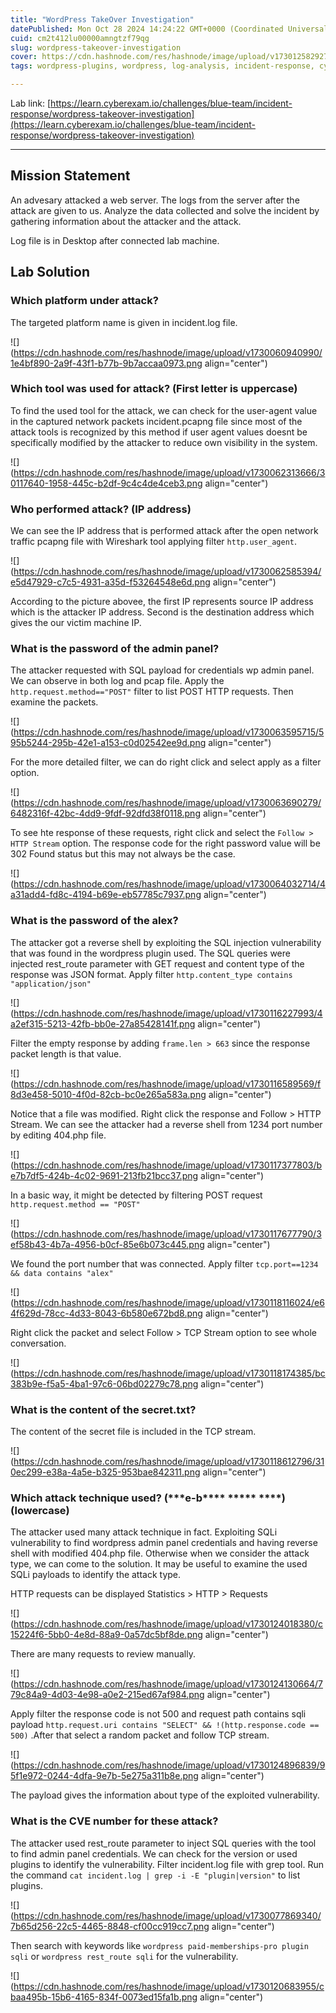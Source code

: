```yaml
---
title: "WordPress TakeOver Investigation"
datePublished: Mon Oct 28 2024 14:24:22 GMT+0000 (Coordinated Universal Time)
cuid: cm2t412lu00000amngtzf79qg
slug: wordpress-takeover-investigation
cover: https://cdn.hashnode.com/res/hashnode/image/upload/v1730125829275/8b2d4117-af47-446c-bf49-459ea4ebb980.png
tags: wordpress-plugins, wordpress, log-analysis, incident-response, cyberexam

---
```


Lab link: [https://learn.cyberexam.io/challenges/blue-team/incident-response/wordpress-takeover-investigation](https://learn.cyberexam.io/challenges/blue-team/incident-response/wordpress-takeover-investigation)

---

## Mission Statement

An advesary attacked a web server. The logs from the server after the attack are given to us. Analyze the data collected and solve the incident by gathering information about the attacker and the attack.

Log file is in Desktop after connected lab machine.

## Lab Solution

### Which platform under attack?

The targeted platform name is given in incident.log file.

![](https://cdn.hashnode.com/res/hashnode/image/upload/v1730060940990/1e4bf890-2a9f-43f1-b77b-9b7accaa0973.png align="center")

### Which tool was used for attack? (First letter is uppercase)

To find the used tool for the attack, we can check for the user-agent value in the captured network packets incident.pcapng file since most of the attack tools is recognized by this method if user agent values doesnt be specifically modified by the attacker to reduce own visibility in the system.

![](https://cdn.hashnode.com/res/hashnode/image/upload/v1730062313666/30117640-1958-445c-b2df-9c4c4de4ceb3.png align="center")

### Who performed attack? (IP address)

We can see the IP address that is performed attack after the open network traffic pcapng file with Wireshark tool applying filter `http.user_agent`.

![](https://cdn.hashnode.com/res/hashnode/image/upload/v1730062585394/e5d47929-c7c5-4931-a35d-f53264548e6d.png align="center")

According to the picture abovee, the first IP represents source IP address which is the attacker IP address. Second is the destination address which gives the our victim machine IP.

### What is the password of the admin panel?

The attacker requested with SQL payload for credentials wp admin panel. We can observe in both log and pcap file. Apply the `http.request.method=="POST"` filter to list POST HTTP requests. Then examine the packets.

![](https://cdn.hashnode.com/res/hashnode/image/upload/v1730063595715/595b5244-295b-42e1-a153-c0d02542ee9d.png align="center")

For the more detailed filter, we can do right click and select apply as a filter option.

![](https://cdn.hashnode.com/res/hashnode/image/upload/v1730063690279/6482316f-42bc-4dd9-9fdf-92dfd38f0118.png align="center")

To see hte response of these requests, right click and select the `Follow > HTTP Stream` option. The response code for the right password value will be 302 Found status but this may not always be the case.

![](https://cdn.hashnode.com/res/hashnode/image/upload/v1730064032714/4a31add4-fd8c-4194-b69e-eb57785c7937.png align="center")

### What is the password of the alex?

The attacker got a reverse shell by exploiting the SQL injection vulnerability that was found in the wordpress plugin used. The SQL queries were injected rest\_route parameter with GET request and content type of the response was JSON format. Apply filter `http.content_type contains "application/json"`

![](https://cdn.hashnode.com/res/hashnode/image/upload/v1730116227993/4a2ef315-5213-42fb-bb0e-27a85428141f.png align="center")

Filter the empty response by adding `frame.len > 663` since the response packet length is that value.

![](https://cdn.hashnode.com/res/hashnode/image/upload/v1730116589569/f8d3e458-5010-4f0d-82cb-bc0e265a583a.png align="center")

Notice that a file was modified. Right click the response and Follow &gt; HTTP Stream. We can see the attacker had a reverse shell from 1234 port number by editing 404.php file.

![](https://cdn.hashnode.com/res/hashnode/image/upload/v1730117377803/be7b7df5-424b-4c02-9691-213fb21bcc37.png align="center")

In a basic way, it might be detected by filtering POST request `http.request.method == "POST"`

![](https://cdn.hashnode.com/res/hashnode/image/upload/v1730117677790/3ef58b43-4b7a-4956-b0cf-85e6b073c445.png align="center")

We found the port number that was connected. Apply filter `tcp.port==1234 && data contains "alex"`

![](https://cdn.hashnode.com/res/hashnode/image/upload/v1730118116024/e64f629d-78cc-4d33-8043-6b580e672bd8.png align="center")

Right click the packet and select Follow &gt; TCP Stream option to see whole conversation.

![](https://cdn.hashnode.com/res/hashnode/image/upload/v1730118174385/bc383b9e-f5a5-4ba1-97c6-06bd02279c78.png align="center")

### What is the content of the secret.txt?

The content of the secret file is included in the TCP stream.

![](https://cdn.hashnode.com/res/hashnode/image/upload/v1730118612796/310ec299-e38a-4a5e-b325-953bae842311.png align="center")

### Which attack technique used? (\*\*\*e-b\*\*\*\* \*\*\*\*\* \*\*\*\*) (lowercase)

The attacker used many attack technique in fact. Exploiting SQLi vulnerability to find wordpress admin panel credentials and having reverse shell with modified 404.php file. Otherwise when we consider the attack type, we can come to the solution. It may be useful to examine the used SQLi payloads to identify the attack type.

HTTP requests can be displayed Statistics &gt; HTTP &gt; Requests

![](https://cdn.hashnode.com/res/hashnode/image/upload/v1730124018380/c15224f6-5bb0-4e8d-88a9-0a57dc5bf8de.png align="center")

There are many requests to review manually.

![](https://cdn.hashnode.com/res/hashnode/image/upload/v1730124130664/779c84a9-4d03-4e98-a0e2-215ed67af984.png align="center")

Apply filter the response code is not 500 and request path contains sqli payload `http.request.uri contains "SELECT" && !(http.response.code == 500)` .After that select a random packet and follow TCP stream.

![](https://cdn.hashnode.com/res/hashnode/image/upload/v1730124896839/95f1e972-0244-4dfa-9e7b-5e275a311b8e.png align="center")

The payload gives the information about type of the exploited vulnerability.

### What is the CVE number for these attack?

The attacker used rest\_route parameter to inject SQL queries with the tool to find admin panel credentials. We can check for the version or used plugins to identify the vulnerability. Filter incident.log file with grep tool. Run the command `cat incident.log | grep -i -E "plugin|version"` to list plugins.

![](https://cdn.hashnode.com/res/hashnode/image/upload/v1730077869340/7b65d256-22c5-4465-8848-cf00cc919cc7.png align="center")

Then search with keywords like `wordpress paid-memberships-pro plugin sqli` or `wordpress rest_route sqli` for the vulnerability.

![](https://cdn.hashnode.com/res/hashnode/image/upload/v1730120683955/cbaa495b-15b6-4165-834f-0073ed15fa1b.png align="center")